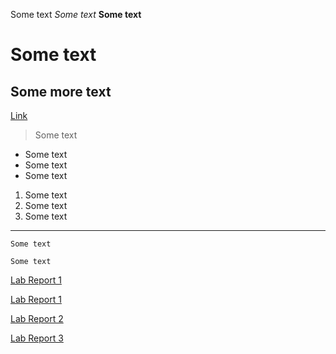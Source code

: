 Some text
*Some text*
**Some text**
# Some text
## Some more text
[Link](https://okulkarni573.github.io/cse15l-lab-reports/notindex.html)
<!-- ![Image](https://images.pexels.com/photos/733853/pexels-photo-733853.jpeg?auto=compress&cs=tinysrgb&h=750&w=1260) --> 
> Some text 
> 
* Some text
* Some text
* Some text
1. Some text
2. Some text
3. Some text
***
`Some text`
```
Some text
```
[Lab Report 1](lab-report-1-week-2.html)

[Lab Report 1](https://okulkarni573.github.io/cse15l-lab-reports/lab-report-1-week-2.html)

[Lab Report 2](lab-report-2-week-4.html)

[Lab Report 3](lab-report-3-week-6.html)

